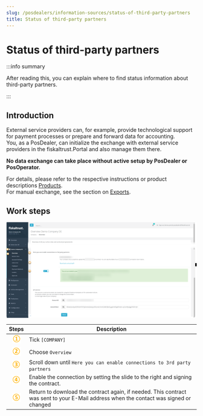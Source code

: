 ```yaml
---
slug: /posdealers/information-sources/status-of-third-party-partners
title: Status of third-party partners
---
```

# Status of third-party partners

:::info summary

After reading this, you can explain where to find status information about third-party partners.

:::

## Introduction

External service providers can, for example, provide technological support for payment processes or prepare and forward data for accounting.  
You, as a PosDealer, can initialize the exchange with external service providers in the fiskaltrust.Portal and also manage them there.  

**No data exchange can take place without active setup by PosDealer or PosOperator.**  

For details, please refer to the respective instructions or product descriptions [Products](../buy-resell/products/overview.md).  
For manual exchange, see the section on [Exports](../technical-operations/maintenance/exports.md).

## Work steps

![third-party partner](images/5-documentation-third-party.png "https://portal-sandbox.fiskaltrust.TLD/AccountProfile")

| Steps | Description                                                                                                                |
|:----------------------:|-------------------------------------------------------------------------------------------------------------------------------------|
|![Number 1](images/Numbers/circle-1o.png) |Tick `[COMPANY]`  |
|![Number 2](images/Numbers/circle-2o.png) |Choose `Overview`  |
|![Number 3](images/Numbers/circle-3o.png) |Scroll down until `Here you can enable connections to 3rd party partners`  |
|![Number 4](images/Numbers/circle-4o.png) |Enable the connection by setting the slide to the right and signing the contract. |
|![Number 5](images/Numbers/circle-5o.png) |Return to download the contract again, if needed. This contract was sent to your E-Mail address when the contact was signed or changed  |